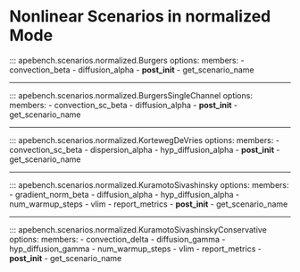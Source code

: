# Nonlinear Scenarios in normalized Mode

::: apebench.scenarios.normalized.Burgers
    options:
        members:
            - convection_beta
            - diffusion_alpha
            - __post_init__
            - get_scenario_name

---

::: apebench.scenarios.normalized.BurgersSingleChannel
    options:
        members:
            - convection_sc_beta
            - diffusion_alpha
            - __post_init__
            - get_scenario_name

---

::: apebench.scenarios.normalized.KortewegDeVries
    options:
        members:
            - convection_sc_beta
            - dispersion_alpha
            - hyp_diffusion_alpha
            - __post_init__
            - get_scenario_name

---

::: apebench.scenarios.normalized.KuramotoSivashinsky
    options:
        members:
            - gradient_norm_beta
            - diffusion_alpha
            - hyp_diffusion_alpha
            - num_warmup_steps
            - vlim
            - report_metrics
            - __post_init__
            - get_scenario_name


---

::: apebench.scenarios.normalized.KuramotoSivashinskyConservative
    options:
        members:
            - convection_delta
            - diffusion_gamma
            - hyp_diffusion_gamma
            - num_warmup_steps
            - vlim
            - report_metrics
            - __post_init__
            - get_scenario_name